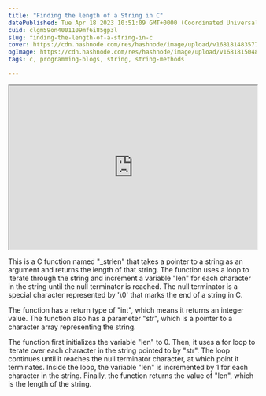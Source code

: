 ```yaml
---
title: "Finding the length of a String in C"
datePublished: Tue Apr 18 2023 10:51:09 GMT+0000 (Coordinated Universal Time)
cuid: clgm59on4001109mf6i85gp3l
slug: finding-the-length-of-a-string-in-c
cover: https://cdn.hashnode.com/res/hashnode/image/upload/v1681814835771/7f78d405-1385-4b71-a33e-0baf1bac70de.jpeg
ogImage: https://cdn.hashnode.com/res/hashnode/image/upload/v1681815048550/2a57ffd2-a6eb-416b-91f6-c536e04d328e.jpeg
tags: c, programming-blogs, string, string-methods

---
```


<iframe src="https://www.thiscodeworks.com/embed/643e757242e8de00130a6e4c" style="width:100%;height:333px"></iframe>

This is a C function named "\_strlen" that takes a pointer to a string as an argument and returns the length of that string. The function uses a loop to iterate through the string and increment a variable "len" for each character in the string until the null terminator is reached. The null terminator is a special character represented by '\\0' that marks the end of a string in C.

The function has a return type of "int", which means it returns an integer value. The function also has a parameter "str", which is a pointer to a character array representing the string.

The function first initializes the variable "len" to 0. Then, it uses a for loop to iterate over each character in the string pointed to by "str". The loop continues until it reaches the null terminator character, at which point it terminates. Inside the loop, the variable "len" is incremented by 1 for each character in the string. Finally, the function returns the value of "len", which is the length of the string.